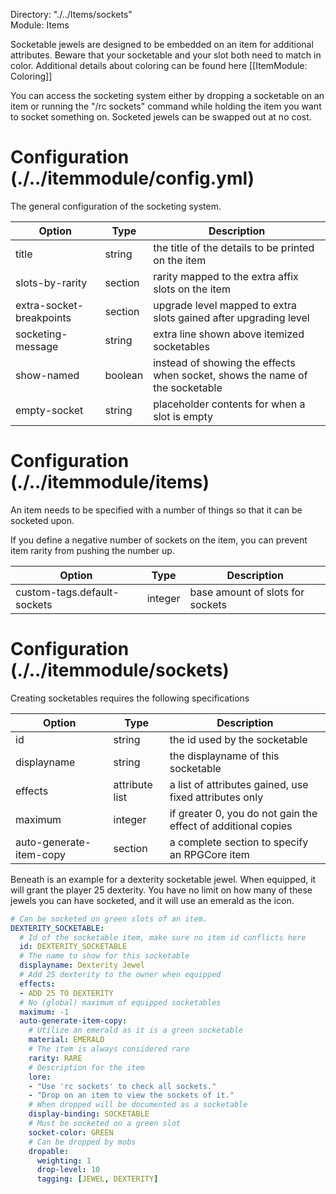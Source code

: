 Directory: "./../Items/sockets"  
Module: Items

Socketable jewels are designed to be embedded on an item for additional attributes. Beware that your socketable and your slot both need to match in color. Additional details about coloring can be found here [[ItemModule: Coloring]]

You can access the socketing system either by dropping a socketable on an item or running the "/rc sockets" command while holding the item you want to socket something on. Socketed jewels can be swapped out at no cost.

# Configuration (./../itemmodule/config.yml)

The general configuration of the socketing system.

| Option | Type | Description |
|-|-|-|
| title | string | the title of the details to be printed on the item |
| slots-by-rarity | section | rarity mapped to the extra affix slots on the item |
| extra-socket-breakpoints | section | upgrade level mapped to extra slots gained after upgrading level |
| socketing-message | string | extra line shown above itemized socketables |
| show-named | boolean | instead of showing the effects when socket, shows the name of the socketable |
| empty-socket | string | placeholder contents for when a slot is empty |

# Configuration (./../itemmodule/items)

An item needs to be specified with a number of things so that it can be socketed upon.

If you define a negative number of sockets on the item, you can prevent item rarity from pushing the number up.

| Option | Type | Description |
|-|-|-|
| custom-tags.default-sockets | integer | base amount of slots for sockets |

# Configuration (./../itemmodule/sockets) 

Creating socketables requires the following specifications

| Option | Type | Description |
|-|-|-|
| id | string | the id used by the socketable |
| displayname | string | the displayname of this socketable | 
| effects | attribute list | a list of attributes gained, use fixed attributes only |
| maximum | integer | if greater 0, you do not gain the effect of additional copies |
| auto-generate-item-copy | section | a complete section to specify an RPGCore item |

Beneath is an example for a dexterity socketable jewel. When equipped, it will grant the player 25 dexterity. You have no limit on how many of these jewels you can have socketed, and it will use an emerald as the icon.

```yml
# Can be socketed on green slots of an item.
DEXTERITY_SOCKETABLE:
  # Id of the socketable item, make sure no item id conflicts here
  id: DEXTERITY_SOCKETABLE
  # The name to show for this socketable
  displayname: Dexterity Jewel
  # Add 25 dexterity to the owner when equipped
  effects:
  - ADD 25 TO DEXTERITY
  # No (global) maximum of equipped socketables
  maximum: -1
  auto-generate-item-copy: 
    # Utilize an emerald as it is a green socketable
    material: EMERALD
    # The item is always considered rare
    rarity: RARE
    # Description for the item
    lore:
    - "Use 'rc sockets' to check all sockets."
    - "Drop on an item to view the sockets of it."
    # When dropped will be documented as a socketable
    display-binding: SOCKETABLE
    # Must be socketed on a green slot
    socket-color: GREEN
    # Can be dropped by mobs
    dropable:
      weighting: 1
      drop-level: 10
      tagging: [JEWEL, DEXTERITY]
```
